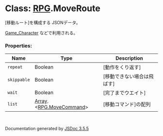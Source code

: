 # Class:  [RPG](RPG.md).MoveRoute
[移動ルート]を構成する JSONデータ。

[Game_Character](Game_Character.md) などで利用される。


### Properties:

| Name | Type | Description |
| --- | --- | --- |
| `repeat` | Boolean | [動作をくり返す]　|
| `skippable` | Boolean | [移動できない場合は飛ばす] |
| `wait` | Boolean | [完了までウエイト] |
| `list` | [Array](Array.md).&lt;[RPG.MoveCommand](RPG.MoveCommand.md)&gt; | [移動コマンド]の配列 |

 <br>

  Documentation generated by [JSDoc 3.5.5](https://github.com/jsdoc3/jsdoc)
